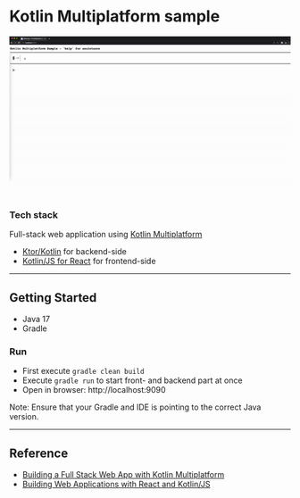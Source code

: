 # Kotlin Multiplatform sample

![KT Sample](doc/kt-sample.gif)

### Tech stack
Full-stack web application using [Kotlin Multiplatform](https://kotlinlang.org/docs/multiplatform.html)
- [Ktor/Kotlin](https://ktor.io/) for backend-side
- [Kotlin/JS for React](https://kotlinlang.org/docs/js-get-started.html) for frontend-side

---

## Getting Started

- Java 17
- Gradle

### Run
- First execute `gradle clean build`
- Execute `gradle run` to start front- and backend part at once
- Open in browser: http://localhost:9090

Note: Ensure that your Gradle and IDE is pointing to the correct Java version. 

---

## Reference
- [Building a Full Stack Web App with Kotlin Multiplatform](https://play.kotlinlang.org/hands-on/Full%20Stack%20Web%20App%20with%20Kotlin%20Multiplatform/01_Introduction)
- [Building Web Applications with React and Kotlin/JS](https://github.com/Kotlin/full-stack-spring-collaborative-todo-list-sample)